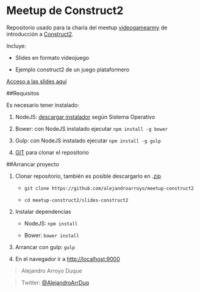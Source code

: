 Meetup de Construct2
=====================

Repositorio usado para la charla del meetup [videogamearmy](http://www.meetup.com/videogamearmy/events/219134263/) de introducción a [Construct2](https://www.scirra.com/construct2).

Incluye:

+ Slides en formato videojuego

+ Ejemplo construct2 de un juego plataformero

[Acceso a las slides aquí](http://slides.com/alejandroarroyo/construct2#/)

##Requisitos

Es necesario tener instalado:

1. NodeJS: [descargar instalador](http://nodejs.org/) según Sistema Operativo

2. Bower: con NodeJS instalado ejecutar `npm install -g bower`

3. Gulp: con NodeJS instalado ejecutar `npm install -g gulp`

4. [GIT](http://git-scm.com/) para clonar el repositorio

##Arrancar proyecto

1. Clonar repositorio, también es posible descargarlo en .[zip](https://github.com/alejandroarroyo/meetup-construct2/archive/master.zip)

    + `git clone https://github.com/alejandroarroyo/meetup-construct2`

    + `cd meetup-construct2/slides-construct2`

2. Instalar dependencias

    + NodeJS: `npm install`

    + Bower: `bower install`

3. Arrancar con gulp: `gulp`

4. En el navegador ir a  [http://localhost:9000](http://localhost:9000)


> Alejandro Arroyo Duque

> Twitter: [@AlejandroArrDuq](https://twitter.com/AlejandroArrDuq)